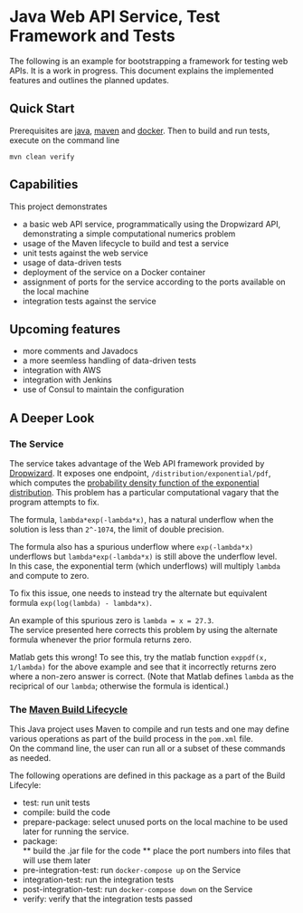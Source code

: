 # Java Web API Service, Test Framework and Tests

The following is an example for bootstrapping a
framework for testing web APIs.  It is a work in 
progress.  This document explains the implemented
features and outlines the planned updates.

## Quick Start

Prerequisites are [java](https://java.com/en/download/), 
[maven](https://maven.apache.org/download.cgi) and 
[docker](https://docs.docker.com/install/).  Then to build
 and run tests, execute on the command line

```mvn clean verify```

## Capabilities

This project demonstrates

* a basic web API service, programmatically using the Dropwizard API, 
demonstrating a simple computational numerics problem
* usage of the Maven lifecycle to build and test a service
* unit tests against the web service
* usage of data-driven tests
* deployment of the service on a Docker container
* assignment of ports for the service according to
the ports available on the local machine
* integration tests against the service

## Upcoming features

* more comments and Javadocs
* a more seemless handling of data-driven tests
* integration with AWS
* integration with Jenkins
* use of Consul to maintain the configuration

## A Deeper Look

### The Service

The service takes advantage of the Web API framework provided by 
[Dropwizard](http://www.dropwizard.io/1.2.2/docs/).
It exposes one endpoint, ```/distribution/exponential/pdf```, which 
computes the 
[probability density function of the exponential distribution](https://en.wikipedia.org/wiki/Exponential_distribution).
This problem has a particular computational vagary that the program
attempts to fix.  

The formula, ```lambda*exp(-lambda*x)```, has a natural
underflow when the solution is less than ```2^-1074```, the limit of 
double precision.

The formula also has a spurious underflow where ```exp(-lambda*x)``` 
underflows but ```lambda*exp(-lambda*x)``` is still above 
the underflow level.  
In this case, the exponential term (which underflows) 
will multiply ```lambda``` and compute to zero.

To fix this issue, one needs to instead try the alternate but equivalent
formula ```exp(log(lambda) - lambda*x)```.

An example of this spurious zero is ```lambda = x = 27.3```.  
The service presented here
corrects this problem by using the alternate formula whenever the prior
formula returns zero.  

Matlab gets this wrong!  To see this, try the matlab function 
```exppdf(x, 1/lambda)``` for the 
above example and see that it incorrectly returns zero where a non-zero
answer is correct.  (Note that Matlab defines ```lambda``` as the reciprical of
our ```lambda```; otherwise the formula is identical.)

### The [Maven Build Lifecycle](http://maven.apache.org/ref/3.5.0/maven-core/lifecycles.html)

This Java project uses Maven to compile and run tests and one may define
various operations as part of the build process in the ```pom.xml``` file.  
On the command line, the user can run all or a subset of these commands as 
needed.

The following operations are defined in this package as a part of the 
Build Lifecyle:

* test:  run unit tests
* compile:  build the code
* prepare-package:  select unused ports on the local machine to be used
later for running the service.
* package:  
** build the .jar file for the code
** place the port numbers into files that will use them later
* pre-integration-test:  run ```docker-compose up``` on the Service
* integration-test:  run the integration tests
* post-integration-test:  run ```docker-compose down``` on the Service
* verify:  verify that the integration tests passed
